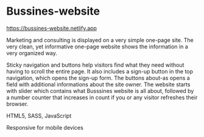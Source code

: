 # Bussines-website
https://bussines-website.netlify.app

Marketing and consulting is displayed on a very simple one-page site. The very clean, yet informative one-page website shows the information in a very organized way.

Sticky navigation and buttons help visitors find what they need without having to scroll the entire page. It also includes a sign-up button in the top navigation, which opens the sign-up form. The buttons about-as opens a field with additional informations about the site owner. The website starts with slider which contains what Busssines website is all about, followed by a number counter that increases in count if you or any visitor refreshes their browser. 

HTML5, SASS, JavaScript

Responsive for mobile devices
